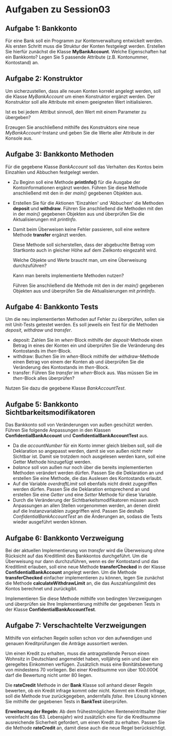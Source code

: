 # Aufgaben zu Session03

## Aufgabe 1: Bankkonto

Für eine Bank soll ein Programm zur Kontenverwaltung entwickelt werden. Als ersten Schritt muss die Struktur der Konten festgelegt werden. Erstellen Sie hierfür zunächst die Klasse **MyBankAccount**.
Welche Eigenschaften hat ein Bankkonto? Legen Sie 5 passende Attribute (z.B. Kontonummer, Kontostand) an.

## Aufgabe 2: Konstruktor

Um sicherzustellen, dass alle neuen Konten korrekt angelegt werden, soll die Klasse *MyBankAccount* um einen Konstruktor ergänzt werden.
Der Konstruktor soll alle Attribute mit einem geeigneten Wert initialisieren.

Ist es bei jedem Attribut sinnvoll, den Wert mit einem Parameter zu übergeben?

Erzeugen Sie anschließend mithilfe des Konstruktors eine neue *MyBankAccount*-Instanz und geben Sie die Werte aller Attribute in der Konsole aus.

## Aufgabe 3: Bankkonto Methoden

Für die gegebene Klasse *BankAccount* soll das Verhalten des Kontos beim Einzahlen und Abbuchen festgelegt werden. 

* Zu Beginn soll eine Methode **printInfo()** für die Ausgabe der Kontoinformationen ergänzt werden. Führen Sie diese Methode anschließend mit den in der *main()* gegebenen Objekten aus.
* Erstellen Sie für die Aktionen 'Einzahlen' und 'Abbuchen' die Methoden **deposit** und **withdraw**. Führen Sie anschließend die Methoden mit den in der *main()* gegebenen Objekten aus und überprüfen Sie die Aktualisierungen mit *printInfo*.
* Damit beim Überweisen keine Fehler passieren, soll eine weitere Methode **transfer** ergänzt werden. 

  Diese Methode soll sicherstellen, dass der abgebuchte Betrag vom Startkonto auch in gleicher Höhe auf dem Zielkonto eingezahlt wird.

  Welche Objekte und Werte braucht man, um eine Überweisung durchzuführen?
    
  Kann man bereits implementierte Methoden nutzen?

  Führen Sie anschließend die Methode mit den in der *main()* gegebenen Objekten aus und überprüfen Sie die Aktualisierungen mit *printInfo*.


## Aufgabe 4: Bankkonto Tests

Um die neu implementierten Methoden auf Fehler zu überprüfen, sollen sie mit Unit-Tests getestet werden. Es soll jeweils ein Test für die Methoden *deposit*, *withdraw* und *transfer*. 
* deposit: Zahlen Sie im *when*-Block mithilfe der *deposit*-Methode einen Betrag in eines der Konten ein und überprüfen Sie die Veränderung des Kontostands im *then*-Block.
* withdraw: Buchen Sie im *when*-Block mithilfe der *withdraw*-Methode einen Betrag von einem der Konten ab und überprüfen Sie die Veränderung des Kontostands im *then*-Block.
* transfer: Führen Sie *transfer* im *when*-Block aus. Was müssen Sie im *then*-Block alles überprüfen?


Nutzen Sie dazu die gegebene Klasse *BankAccountTest*.

## Aufgabe 5: Bankkonto Sichtbarkeitsmodifikatoren

Das Bankkonto soll von Veränderungen von außen geschützt werden. Führen Sie folgende Anpassungen in den Klassen **ConfidentialBankAccount** und **ConfidentialBankAccountTest** aus.

* Da die *accountNumber* für ein Konto immer gleich bleiben soll, soll die Deklaration so angepasst werden, damit sie von außen nicht mehr Sichtbar ist. Damit sie trotzdem noch ausgelesen werden kann, soll eine Getter Methode hinzugefügt werden.
* *balance* soll von außen nur noch über die bereits implementierten Methoden verändert werden dürfen. Passen Sie die Deklaration an und erstellen Sie eine Methode, die das Auslesen des Kontostands erlaubt. 
* Auf die Variable *overdraftLimit* soll ebenfalls nicht direkt zugegriffen werden dürfen. Passen Sie die Deklaration entsprechend an und erstellen Sie eine *Getter* und eine *Setter* Methode für diese Variable.
* Durch die Veränderung der Sichtbarkeitsmodifikatoren müssen auch Anpassungen an allen Stellen vorgenommen werden, an denen direkt auf die Instanzvariablen zugegriffen wird. Passen Sie deshalb *ConfidentialBankAccountTest* an die Änderungen an, sodass die Tests wieder ausgeführt werden können. 


## Aufgabe 6: Bankkonto Verzweigung

Bei der aktuellen Implementierung von *transfer* wird die Überweisung ohne Rücksicht auf das Kreditlimit des Bankkontos durchgeführt. Um die Überweisung nur dann durchzuführen, wenn es der Kontostand und das Kreditlimit erlauben, soll eine neue Methode **transferChecked** in der Klasse **ConfidentialBankAccount** angelegt werden. 
Um die Methode **transferChecked** einfacher implementieren zu können, legen Sie zunächst die Methode **calculateWithdrawLimit** an, die das Auszahlungslimit des Kontos berechnet und zurückgibt. 

Implementieren Sie diese Methode mithilfe von bedingten Verzweigungen und überprüfen sie Ihre Implementierung mithilfe der gegebenen Tests in der Klasse **ConfidentialBankAccountTest**. 

## Aufgabe 7: Verschachtelte Verzweigungen

Mithilfe von einfachen Regeln sollen schon vor den aufwendigen und genauen Kreditprüfungen die Anträge aussortiert werden.

Um einen Kredit zu erhalten, muss die antragstellende Person einen Wohnsitz in Deutschland angemeldet haben, volljährig sein und über ein geregeltes Einkommen verfügen. Zusätzlich muss eine Bonitätsbewertung von mindestens 70 vorliegen. Bei einer Kreditsumme von über 100.000€ darf die Bewertung nicht unter 80 liegen.

Die **rateCredit** Methode in der **Bank** Klasse soll anhand dieser Regeln bewerten, ob ein Kredit infrage kommt oder nicht. Kommt ein Kredit infrage, soll die Methode *true* zurückgegeben, andernfalls *false*. Ihre Lösung können Sie mithilfe der gegebenen Tests in **BankTest** überprüfen. 


**Erweiterung der Regeln:**
Ab dem frühestmöglichen Renteneintrittsalter (hier vereinfacht das 63. Lebensjahr) wird zusätzlich eine für die Kreditsumme ausreichende Sicherheit gefordert, um einen Kredit zu erhalten. 
Passen Sie die Methode **rateCredit** an, damit diese auch die neue Regel berücksichtigt.
